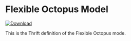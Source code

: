 # Flexible Octopus Model
 [ ![Download](https://api.bintray.com/packages/guardian/editorial-tools/flexible-octopus-model/images/download.svg) ](https://bintray.com/guardian/editorial-tools/flexible-octopus-model/_latestVersion) 
 
This is the Thrift definition of the Flexible Octopus mode.
